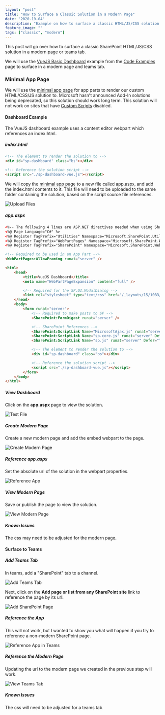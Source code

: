 ```yaml
---
layout: "post"
title: "How to Surface a Classic Solution in a Modern Page"
date: "2020-10-04"
description: "Example on how to surface a classic HTML/JS/CSS solution in a modern page or teams tab."
feature_image: ""
tags: ["classic", "modern"]
---
```


This post will go over how to surface a classic SharePoint HTML/JS/CSS solution in a modern page or teams tab.

<!--more-->

We will use the [VueJS Basic Dashboard](https://github.com/gunjandatta/sp-dashboard-vue/wiki) example from the [Code Examples](https://dattabase.com/examples/) page to surface in a modern page and teams tab.

### Minimal App Page

We will use the [minimal app page](https://dattabase.com/blog/minimal-page-for-sharepoint-app-parts) for app parts to render our custom HTML/CSS/JS solution to. Microsoft hasn't announced Add-In solutions being deprecated, so this solution should work long term. This solution will not work on sites that have [Custom Scripts](https://docs.microsoft.com/en-us/sharepoint/allow-or-prevent-custom-script) disabled.

#### Dashboard Example

The VueJS dashboard example uses a content editor webpart which references an index.html.

##### index.html
```html
<!-- The element to render the solution to -->
<div id="sp-dashboard" class="bs"></div>

<!-- Reference the solution script -->
<script src="./sp-dashboard-vue.js"></script>
```

We will copy the [minimal app page](https://dattabase.com/blog/minimal-page-for-sharepoint-app-parts) to a new file called app.aspx, and add the index.html contents to it. This file will need to be uploaded to the same folder containing the solution, based on the script source file references.

![Upload Files](images/ClassicSolutionsInModern/upload-files.png)

##### app.aspx
```html
<%-- The following 4 lines are ASP.NET directives needed when using SharePoint components --%>
<%@ Page Language="C#" %>
<%@ Register TagPrefix="Utilities" Namespace="Microsoft.SharePoint.Utilities" Assembly="Microsoft.SharePoint, Version=15.0.0.0, Culture=neutral, PublicKeyToken=71e9bce111e9429c" %>
<%@ Register TagPrefix="WebPartPages" Namespace="Microsoft.SharePoint.WebPartPages" Assembly="Microsoft.SharePoint, Version=15.0.0.0, Culture=neutral, PublicKeyToken=71e9bce111e9429c" %>
<%@ Register TagPrefix="SharePoint" Namespace="Microsoft.SharePoint.WebControls" Assembly="Microsoft.SharePoint, Version=15.0.0.0, Culture=neutral, PublicKeyToken=71e9bce111e9429c" %>

<!-- Required to be used in an App Part -->
<WebPartPages:AllowFraming runat="server" />

<html>
    <head>
        <title>VueJS Dashboard</title>
        <meta name="WebPartPageExpansion" content="full" />

        <!-- Required for the SP.UI.ModalDialog -->
        <link rel="stylesheet" type="text/css" href="/_layouts/15/1033/styles/Themable/corev15.css">
    </head>
    <body>
        <form runat="server">
            <!-- Required to make posts to SP -->
            <SharePoint:FormDigest runat="server" />

            <!-- SharePoint References -->
            <SharePoint:ScriptLink Name="MicrosoftAjax.js" runat="server" Defer="False" Localizable="false" />
            <SharePoint:ScriptLink Name="sp.core.js" runat="server" Defer="False" Localizable="false" />
            <SharePoint:ScriptLink Name="sp.js" runat="server" Defer="True" Localizable="false" />

            <!-- The element to render the solution to -->
            <div id="sp-dashboard" class="bs"></div>

            <!-- Reference the solution script -->
            <script src="./sp-dashboard-vue.js"></script>
        </form>
    </body>
</html>
```

##### View Dashboard

Click on the **app.aspx** page to view the solution.

![Test File](images/ClassicSolutionsInModern/test-app.png)

##### Create Modern Page

Create a new modern page and add the embed webpart to the page.

![Create Modern Page](images/ClassicSolutionsInModern/create-modern-page.png)

##### Reference app.aspx

Set the absolute url of the solution in the webpart properties.

![Reference App](images/ClassicSolutionsInModern/reference-app.png)

##### View Modern Page

Save or publish the page to view the solution.

![View Modern Page](images/ClassicSolutionsInModern/view-modern-page.png)

##### Known Issues

The css may need to be adjusted for the modern page.

#### Surface to Teams

##### Add Teams Tab
In teams, add a "SharePoint" tab to a channel.

![Add Teams Tab](images/ClassicSolutionsInModern/add-sharepoint-tab.png)

Next, click on the **Add page or list from any SharePoint site** link to reference the page by its url.

![Add SharePoint Page](images/ClassicSolutionsInModern/add-sharepoint-page.png)

##### Reference the App

This will not work, but I wanted to show you what will happen if you try to reference a non-modern SharePoint page.

![Reference App in Teams](images/ClassicSolutionsInModern/reference-app-in-teams.png)

##### Reference the Modern Page

Updating the url to the modern page we created in the previous step will work.

![View Teams Tab](images/ClassicSolutionsInModern/view-teams-tab.png)

##### Known Issues

The css will need to be adjusted for a teams tab.